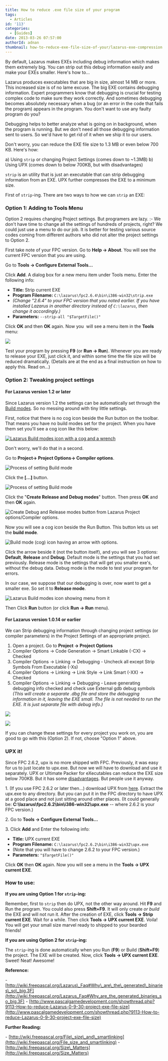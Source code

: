 ```yaml
---
title: How to reduce .exe file size of your program
tags:
  - Articles
id: '113'
categories:
  - [Guides]
date: 2013-03-26 07:57:00
authorId: adnan
thumbnail: how-to-reduce-exe-file-size-of-your/lazarus-exe-compression.jpg
---
```


By default, Lazarus makes EXEs including debug information which makes them extremely big. You can strip out this debug information easily and make your EXEs smaller. Here's how to...
<!-- more -->


Lazarus produces executables that are big in size, almost 14 MB or more. This increased size is of no lame excuse. The big EXE contains debugging information. Expert programmers know that debugging is crucial for testing complex code to make sure they work correctly. And sometimes debugging becomes absolutely necessary when a bug (or an error in the code that fails the program) appears in the program. You don't want to use any faulty program do you?

Debugging helps to better analyze what is going on in background, when the program is running. But we don't need all those debugging information sent to users. So we'd have to get rid of it when we ship it to our users.

Don't worry, you can reduce the EXE file size to 1.3 MB or even below 700 KB. Here's how:

a) Using `strip` or changing Project Settings (comes down to ~1.3MB)
b) Using UPX (comes down to below 700KB, but with disadvantages)

`strip` is an utility that is just an executable that can strip debugging information from an EXE. UPX further compresses the EXE to a minimum size.

First of `strip`-ing. There are two ways to how we can `strip` an EXE:

### Option 1: Adding to Tools Menu

Option 2 requires changing Project settings. But programers are lazy. :- We don't have time to change all the settings of hundreds of projects, right? We could just use a menu to do our job. It is better for testing various source codes coming from different authors who did not alter the project settings to Option 2.


First take note of your FPC version. Go to **Help -> About**. You will see the current FPC version that you are using.


Go to **Tools -> Configure External Tools...**

Click **Add**. A dialog box for a new menu item under Tools menu. Enter the following info:

*   **Title:** Strip current EXE
*   **Program Filename:** `C:\lazarus\fpc2.6.4\bin\i386-win32\strip.exe`
*   _(Change "2.6.4" to your FPC version that you noted earlier. If you have installed Lazarus in another directory instead of `C:\lazarus`, then change it accordingly.)_
*   **Parameters:** `--strip-all "$TargetFile()"`


Click **OK** and then **OK** again. Now you  will see a menu item in the **Tools** menu:


![](how-to-reduce-exe-file-size-of-your/menu-strip.gif)


Test your program by pressing **F9** (or **Run -> Run**). Whenever you are ready to release your EXE, just click it, and within some time the file size will be reduced dramatically. (Details are at the end as a final instruction on how to apply this. Read on...)

### Option 2: Tweaking project settings

#### For Lazarus version 1.2 or later

Since Lazarus version 1.2 the settings can be automatically set through the [Build modes](http://wiki.lazarus.freepascal.org/IDE_Window:_Compiler_Options#Adding_a_release_and_debug_build_modes). So no messing around with tiny little settings.

First, notice that there is no cog icon beside the Run button on the toolbar. That means you have no build modes set for the project. When you have them set you'll see a cog icon like this below:


[![Lazarus Build modes icon with a cog and a wrench](how-to-reduce-exe-file-size-of-your/build-modes-3.gif "Lazarus Build modes (cog) icon")](how-to-reduce-exe-file-size-of-your/build-modes-3.gif)


Don't worry, we'll do that in a second.

Go to **Project-> Project Options-> Compiler options**.


![Process of setting Build mode](how-to-reduce-exe-file-size-of-your/build-modes-1.gif "Process of setting Build mode")



Click the **\[...\]** button.


![Process of setting Build mode](how-to-reduce-exe-file-size-of-your/build-modes-2.gif "Process of setting Build mode")


Click the "**Create Release and Debug modes**" button. Then press **OK** and then **OK** again.


![Create Debug and Release modes button from Lazarus Project options/Compiler options.](how-to-reduce-exe-file-size-of-your/build-modes-5.gif "Create Debug and Release modes button from Lazarus Project options/Compiler options.")


Now you will see a cog icon beside the Run Button. This button lets us set the **build mode**.


![Build mode (cog) icon having an arrow with options.](how-to-reduce-exe-file-size-of-your/build-modes-4.gif "Build mode (cog) icon having an arrow with options.")


Click the arrow beside it (not the button itself), and you will see 3 options: **Default**, **Release** and **Debug**. Default mode is the settings that you had set previously. Release mode is the settings that will get you smaller exe's, without the debug data. Debug mode is the mode to test your program for errors.

In our case, we suppose that our debugging is over, now want to get a smaller exe. So set it to **Release mode**.


![Lazarus Build modes icon showing menu from it](how-to-reduce-exe-file-size-of-your/build-modes-6.gif "Lazarus Build modes icon showing menu from it")


Then Click **Run** button (or click **Run -> Run** menu).


#### For Lazarus version 1.0.14 or earlier

We can Strip debugging information through changing project settings (or compiler parameters) in the Project Settings of an appropriate project.

1.  Open a project. Go to **Project -> Project Options**
2.  Compiler Options -> Code Generation -> Smart Linkable (-CX) -> Checked
3.  Compiler Options -> Linking -> Debugging - Uncheck all except Strip Symbols From Executable (-Xs)
4.  Compiler Options -> Linking -> Link Style -> Link Smart (-XX) -> Checked 
5.  Compiler Options -> Linking -> Debugging - Leave generating debugging info checked and check use External gdb debug symbols _(This will create a separate .dbg file and store the debugging information in it, leaving the EXE small. The file is not needed to run the EXE. It is just separate file with debug info.)_

![](how-to-reduce-exe-file-size-of-your/lazarus-strip-1.gif)

![](how-to-reduce-exe-file-size-of-your/lazarus-strip-2.gif)



If you can change these settings for every project you work on, you are good to go with this (Option 2). If not, choose "Option 1" above.



### UPX it!

Since FPC 2.6.2, upx is no more shipped with FPC. Previously, it was easy for us to just locate to upx.exe. But now we will have to download and use it separately. UPX or Ultimate Packer for eXecutables can reduce the EXE size below 700KB. But it has some [disadvantages](http://wiki.freepascal.org/Size_Matters#UPX). But people use it anyway.



1\. (If you use FPC 2.6.2 or later then...) download UPX from [here](http://upx.sourceforge.net/). Extract the upx.exe to any directory. But you can put it in the FPC directory to have UPX at a good place and not just sitting around other places. (It could generally be: **C:\lazarus\fpc2.6.2\bin\i386-win32\upx.exe** -- where 2.6.2 is your FPC version.)



2\. Go to **Tools -> Configure External Tools...**



3\. Click **Add** and Enter the following info:

*   **Title:** UPX current EXE
*   **Program Filename:** `C:\lazarus\fpc2.6.2\bin\i386-win32\upx.exe`
*   (Note that you will have to change 2.6.2 to your FPC version.)
*   **Parameters:** `"$TargetFile()"`



Click **OK** then **OK** again. Now you will see a menu in the **Tools -> UPX current EXE**.



### How to use:

**If you are using Option 1 for `strip`-ing:**

Remember, first to `strip` then do UPX, not the other way around. Hit **F9** and Run the program. You could also press **Shift+F9**. It will only create _or build_ the EXE and will not run it. After the creation of EXE, click **Tools -> Strip current EXE**. Wait for a while. Then click **Tools -> UPX current EXE**. Voila! You will get your small size marvel ready to shipped to your bearded friends!



**If you are using Option 2 for `strip`-ing:**

The `strip`-ing is done automatically when you Run (**F9**) or Build (**Shift+F9**) the project. The EXE will be created. Now, click **Tools -> UPX current EXE**. Sweet! Neat! Awesome!



**Reference:**

\- [http://wiki.freepascal.org/Lazarus\_Faq#Why\_are\_the\_generated\_binaries\_so\_big.3F](http://wiki.freepascal.org/Lazarus_Faq#Why_are_the_generated_binaries_so_big.3F)
\- [http://www.pascalgamedevelopment.com/showthread.php?9113-How-to-reduce-Lazarus-0-9-30-project-exe-file-size](http://www.pascalgamedevelopment.com/showthread.php?9113-How-to-reduce-Lazarus-0-9-30-project-exe-file-size)


**Further Reading:**

\- [http://wiki.freepascal.org/File\_size\_and\_smartlinking](http://wiki.freepascal.org/File_size_and_smartlinking)
\- [http://wiki.freepascal.org/Size\_Matters](http://wiki.freepascal.org/Size_Matters)
